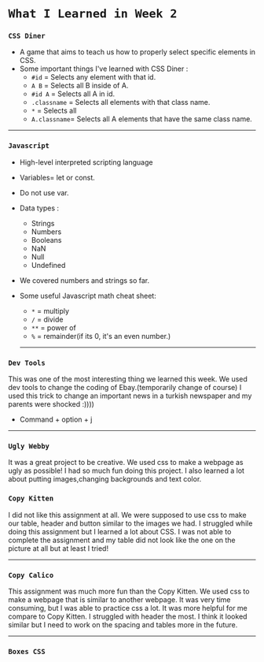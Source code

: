 # `What I Learned in Week 2`

### `CSS Diner`
* A game that aims to teach us how to properly select specific elements in CSS.
* Some important things I've learned with CSS Diner :
    * `#id` = Selects  any element with that id.
    * `A B` = Selects all B inside of A.
    * `#id A` = Selects all A in id. 
    * `.classname` = Selects all elements with that class name. 
    * `*` = Selects all
    * `A.classname`= Selects all A elements that have the same class name.
---
### `Javascript`
* High-level interpreted scripting language
* Variables= let or const.
* Do not use var.
* Data types :
    * Strings
    * Numbers
    * Booleans
    * NaN
    * Null
    * Undefined
* We covered numbers and strings so far. 
* Some useful Javascript math cheat sheet:
    * `*` = multiply
    * `/` = divide
    * `**` = power of
    * `%` = remainder(if its 0, it's an even number.)
  

  ---
  
### `Dev Tools`
This was one of the most interesting thing we learned this week. We used dev tools to change the coding of Ebay.(temporarily change of course)
I used this trick to change an important news in a turkish newspaper and my parents were shocked :))))
* Command + option + j

---
### `Ugly Webby`
It was a great project to be creative. We used css to make a webpage as ugly as possible! I had so much fun doing this project. I also learned a lot about putting images,changing backgrounds and text color. 

### `Copy Kitten`
I did not like this assignment at all. We were supposed to use css to make our table, header and button similar to the images we had. I struggled while doing this assignment but I learned a lot about CSS. I was not able to complete the assignment and my table did not look like the one on the picture at all but at least I tried!

---
### `Copy Calico`
This assignment was much more fun than the Copy Kitten. We used css to make a webpage that is similar to another webpage. It was very time consuming, but I was able to practice css a lot. It was more helpful for me compare to Copy Kitten. I struggled with header the most. I think it looked similar but I need to work on the spacing and tables more in the future. 

---
### `Boxes CSS`








